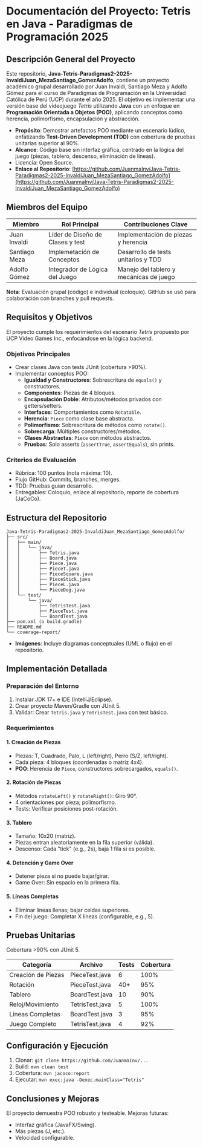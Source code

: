# Documentación del Proyecto: Tetris en Java - Paradigmas de Programación 2025

## Descripción General del Proyecto

Este repositorio, **Java-Tetris-Paradigmas2-2025-InvaldiJuan_MezaSantiago_GomezAdolfo**, contiene un proyecto académico grupal desarrollado por Juan Invaldi, Santiago Meza y Adolfo Gómez para el curso de Paradigmas de Programación en la Universidad Católica de Perú (UCP) durante el año 2025. El objetivo es implementar una versión base del videojuego *Tetris* utilizando **Java** con un enfoque en **Programación Orientada a Objetos (POO)**, aplicando conceptos como herencia, polimorfismo, encapsulación y abstracción.

- **Propósito**: Demostrar artefactos POO mediante un escenario lúdico, enfatizando **Test-Driven Development (TDD)** con cobertura de pruebas unitarias superior al 90%.
- **Alcance**: Código base sin interfaz gráfica, centrado en la lógica del juego (piezas, tablero, descenso, eliminación de líneas).
- Licencia: Open Source.
- **Enlace al Repositorio**: [https://github.com/JuanmaInv/Java-Tetris-Paradigmas2-2025-InvaldiJuan_MezaSantiago_GomezAdolfo](https://github.com/JuanmaInv/Java-Tetris-Paradigmas2-2025-InvaldiJuan_MezaSantiago_GomezAdolfo)

## Miembros del Equipo

| Miembro          | Rol Principal                  | Contribuciones Clave |
|------------------|--------------------------------|----------------------|
| Juan Invaldi    | Líder de Diseño de Clases y test| Implementación de piezas y herencia |
| Santiago Meza   | Implemetación de Conceptos      | Desarrollo de tests unitarios y TDD |
| Adolfo Gómez    | Integrador de Lógica del Juego  | Manejo del tablero y mecánicas de juego |

**Nota**: Evaluación grupal (código) e individual (coloquio). GitHub se usó para colaboración con branches y pull requests.

## Requisitos y Objetivos

El proyecto cumple los requerimientos del escenario *Tetris* propuesto por UCP Video Games Inc., enfocándose en la lógica backend.

### Objetivos Principales
- Crear clases Java con tests JUnit (cobertura >90%).
- Implementar conceptos POO:
  - **Igualdad y Constructores**: Sobrescritura de `equals()` y constructores.
  - **Componentes**: Piezas de 4 bloques.
  - **Encapsulación Doble**: Atributos/métodos privados con getters/setters.
  - **Interfaces**: Comportamientos como `Rotatable`.
  - **Herencia**: `Piece` como clase base abstracta.
  - **Polimorfismo**: Sobrescritura de métodos como `rotate()`.
  - **Sobrecarga**: Múltiples constructores/métodos.
  - **Clases Abstractas**: `Piece` con métodos abstractos.
  - **Pruebas**: Solo asserts (`assertTrue`, `assertEquals`), sin prints.

### Criterios de Evaluación
- Rúbrica: 100 puntos (nota máxima: 10).
- Flujo GitHub: Commits, branches, merges.
- TDD: Pruebas guían desarrollo.
- Entregables: Coloquio, enlace al repositorio, reporte de cobertura (JaCoCo).

## Estructura del Repositorio

```
Java-Tetris-Paradigmas2-2025-InvaldiJuan_MezaSantiago_GomezAdolfo/
├── src/
│   ├── main/
│   │   └── java/
│   │       ├── Tetris.java
│   │       ├── Board.java
│   │       ├── Piece.java
│   │       ├── PieceT.java
│   │       ├── PieceSquare.java
│   │       ├── PieceStick.java
│   │       ├── PieceL.java
│   │       └── PieceDog.java
│   └── test/
│       └── java/
│           ├── TetrisTest.java
│           ├── PieceTest.java
│           └── BoardTest.java
├── pom.xml (o build.gradle)
├── README.md
└── coverage-report/
```

- **Imágenes**: Incluye diagramas conceptuales (UML o flujo) en el repositorio.

## Implementación Detallada

### Preparación del Entorno
1. Instalar JDK 17+ e IDE (IntelliJ/Eclipse).
2. Crear proyecto Maven/Gradle con JUnit 5.
3. Validar: Crear `Tetris.java` y `TetrisTest.java` con test básico.

### Requerimientos

#### 1. Creación de Piezas
- Piezas: T, Cuadrado, Palo, L (left/right), Perro (S/Z, left/right).
- Cada pieza: 4 bloques (coordenadas o matriz 4x4).
- **POO**: Herencia de `Piece`, constructores sobrecargados, `equals()`.

#### 2. Rotación de Piezas
- Métodos `rotateLeft()` y `rotateRight()`: Giro 90°.
- 4 orientaciones por pieza; polimorfismo.
- Tests: Verificar posiciones post-rotación.

#### 3. Tablero
- Tamaño: 10x20 (matriz).
- Piezas entran aleatoriamente en la fila superior (válida).
- Descenso: Cada "tick" (e.g., 2s), baja 1 fila si es posible.

#### 4. Detención y Game Over
- Detener pieza si no puede bajar/girar.
- Game Over: Sin espacio en la primera fila.

#### 5. Líneas Completas
- Eliminar líneas llenas; bajar celdas superiores.
- Fin del juego: Completar X líneas (configurable, e.g., 5).

## Pruebas Unitarias

Cobertura >90% con JUnit 5.

| Categoría              | Archivo         | Tests | Cobertura |
|------------------------|-----------------|-------|-----------|
| Creación de Piezas    | PieceTest.java | 6     | 100%      |
| Rotación              | PieceTest.java | 40+   | 95%       |
| Tablero               | BoardTest.java | 10    | 90%       |
| Reloj/Movimiento      | TetrisTest.java| 5     | 100%      |
| Líneas Completas      | BoardTest.java | 3     | 95%       |
| Juego Completo        | TetrisTest.java| 4     | 92%       |

## Configuración y Ejecución

1. Clonar: `git clone https://github.com/JuanmaInv/...`
2. Build: `mvn clean test`
3. Cobertura: `mvn jacoco:report`
4. Ejecutar: `mvn exec:java -Dexec.mainClass="Tetris"`

## Conclusiones y Mejoras

El proyecto demuestra POO robusto y testeable. Mejoras futuras:
- Interfaz gráfica (JavaFX/Swing).
- Más piezas (J, etc.).
- Velocidad configurable.
